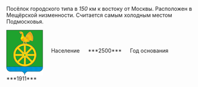 <!--2021-11-25 00:22:22-->
Посёлок городского типа в *150* км к востоку от Москвы.
Расположен в Мещёрской низменности. Считается самым холодным местом Подмосковья.

<span class="dt">
  <img src="Cherusti.png" align="middle" width="96px"> &emsp; 
<span class="dtc">
  Население &emsp; ***2500*** &emsp;
  Год основания &emsp; ***1911***
</span>
</span>